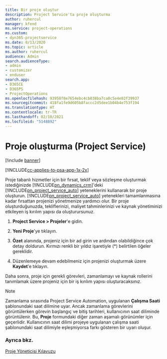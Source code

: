 ```yaml
---
title: Bir proje oluştur
description: Project Service'ta proje oluşturma
author: ruhercul
manager: kfend
ms.service: project-operations
ms.custom:
- dyn365-projectservice
ms.date: 8/13/2020
ms.topic: article
ms.author: ruhercul
audience: Admin
search.audienceType:
- admin
- customizer
- enduser
search.app:
- D365CE
- D365PS
- ProjectOperations
ms.openlocfilehash: 93958f8e7654ebc4cb038ba7ca0c5e4e02f39937
ms.sourcegitcommit: 418fa1fe9d605b8faccc2d5dee1b04b4e753f194
ms.translationtype: HT
ms.contentlocale: tr-TR
ms.lasthandoff: 02/10/2021
ms.locfileid: "5148892"
---
```

# <a name="create-a-project-project-service"></a>Proje oluşturma (Project Service)

[!include [banner](../includes/psa-now-project-operations.md)]

[!INCLUDE[cc-applies-to-psa-app-1x-2x](../includes/cc-applies-to-psa-app-1x-2x.md)]

Proje tabanlı hizmetler için bir fırsat, teklif veya sözleşme oluşturmak istediğinizde [!INCLUDE[pn_dynamics_crm](../includes/pn-dynamics-crm.md)]'deki [!INCLUDE[pn_project_service_auto](../includes/pn-project-service-auto.md)] yeteneklerini kullanarak bir proje oluşturun. [!INCLUDE[pn_project_service_auto](../includes/pn-project-service-auto.md)] yetenekleri tamamlanmasına kadar fırsattan projenizi yönetmenize yardımcı olur. Bir proje oluşturduğunuzda, tekliflerinizi, maliyet tahminlerinizi ve kaynak yönetiminizi etkileyen iş kırılım yapısı da oluşturursunuz.  
  
1.  **Project Service > Projeler**'e gidin.  
  
2.  **Yeni Proje**'ye tıklayın.  
  
3.  **Özet** alanında, projeniz için bir ad girin ve ardından olabildiğince çok detay doldurun. Kırmızı renkli bir yıldız işaretiyle (*) belirtilen öğeler gereklidir.  
  
4.  Düzenlemeye devam edebilmeniz için projenizi oluşturmak üzere **Kaydet**'e tıklayın.  
  
Daha sonra, proje için gerekli görevleri, zamanlamayı ve kaynak rollerini tanımlamak üzere projeniz için bir iş kırılım yapısı oluşturacaksınız.  

> [!NOTE]
> Zamanlama sırasında Project Service Automation, uygulanan **Çalışma Saati** şablonundaki saat dilimine uyar. Ancak zamanlama görevlerini görüntülerken görevin başlangıç ve bitiş tarihleri, kullanıcının saat diliminde görüntülenir. Bu, **Proje** formundaki diğer zaman aşamalı görünümler için geçerlidir. Kullanıcının saat dilimi projeye uygulanan çalışma saati şablonundaki saat dilimiyle eşleşmiyorsa farkı gösteren bir uyarı oluşur. 
  
### <a name="see-also"></a>Ayrıca bkz.  
 [Proje Yöneticisi Kılavuzu](../psa/project-manager-guide.md)
